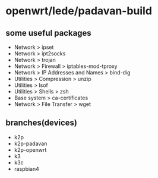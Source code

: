 # openwrt/lede/padavan-build

## some useful packages

* Network > ipset
* Network > ipt2socks
* Network > trojan
* Network > Firewall > iptables-mod-tproxy
* Network > IP Addresses and Names > bind-dig
* Utilities > Compression > unzip
* Utilities > lsof
* Utilities > Shells > zsh
* Base system > ca-certificates
* Network > File Transfer > wget

## branches(devices)

* k2p
* k2p-padavan
* k2p-openwrt
* k3
* k3c
* raspbian4
